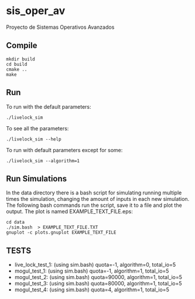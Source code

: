 # sis_oper_av
Proyecto de Sistemas Operativos Avanzados

## Compile
```
mkdir build
cd build
cmake ..
make
```

## Run
To run with the default parameters:
```
./livelock_sim
```

To see all the parameters:
```
./livelock_sim --help
```

To run with default parameters except for some:
```
./livelock_sim --algorithm=1
```

## Run Simulations
In the data directory there is a bash script for simulating running multiple times the simulation, changing the amount of inputs in each new simulation. The following bash commands run the script, save it to a file and plot the output. The plot is named EXAMPLE_TEXT_FILE.eps:
```
cd data
./sim.bash  > EXAMPLE_TEXT_FILE.TXT
gnuplot -c plots.gnuplot EXAMPLE_TEXT_FILE

```



## TESTS

* live_lock_test_1:  (using sim.bash) quota=-1, algorithm=0, total_io=5
* mogul_test_1:  (using sim.bash) quota=-1, algorithm=1, total_io=5
* mogul_test_2:  (using sim.bash) quota=90000, algorithm=1, total_io=5
* mogul_test_3:  (using sim.bash) quota=80000, algorithm=1, total_io=5
* mogul_test_4:  (using sim.bash) quota=4, algorithm=1, total_io=5
